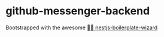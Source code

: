 # github-messenger-backend
Bootstrapped with the awesome [🧙‍♂️ nestjs-boilerplate-wizard](https://github.com/Edgar-P-yan/nestjs-boilerplate-wizard)
